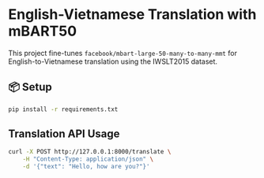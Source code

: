 # English-Vietnamese Translation with mBART50

This project fine-tunes `facebook/mbart-large-50-many-to-many-mmt` for English-to-Vietnamese translation using the IWSLT2015 dataset.

## 📦 Setup

```bash
pip install -r requirements.txt
```

## Translation API Usage
```bash
curl -X POST http://127.0.0.1:8000/translate \
    -H "Content-Type: application/json" \
    -d '{"text": "Hello, how are you?"}'
```
